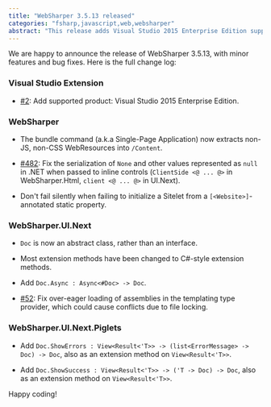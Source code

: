 ```yaml
---
title: "WebSharper 3.5.13 released"
categories: "fsharp,javascript,web,websharper"
abstract: "This release adds Visual Studio 2015 Enterprise Edition support, and several bug fixes and minor features."
---
```

We are happy to announce the release of WebSharper 3.5.13, with minor features and bug fixes. Here is the full change log:

### Visual Studio Extension

* [#2](https://github.com/intellifactory/websharper.visualstudio/issues/2): Add supported product: Visual Studio 2015 Enterprise Edition.

### WebSharper

* The bundle command (a.k.a Single-Page Application) now extracts non-JS, non-CSS WebResources into `/Content`.

* [#482](https://github.com/intellifactory/websharper/issues/482): Fix the serialization of `None` and other values represented as `null` in .NET when passed to inline controls (`ClientSide <@ ... @>` in WebSharper.Html, `client <@ ... @>` in UI.Next).

* Don't fail silently when failing to initialize a Sitelet from a `[<Website>]`-annotated static property.

### WebSharper.UI.Next

* `Doc` is now an abstract class, rather than an interface.

* Most extension methods have been changed to C#-style extension methods.

* Add `Doc.Async : Async<#Doc> -> Doc`.

* [#52](https://github.com/intellifactory/websharper.ui.next/issues/52): Fix over-eager loading of assemblies in the templating type provider, which could cause conflicts due to file locking.

### WebSharper.UI.Next.Piglets

* Add `Doc.ShowErrors : View<Result<'T>> -> (list<ErrorMessage> -> Doc) -> Doc`, also as an extension method on `View<Result<'T>>`.

* Add `Doc.ShowSuccess : View<Result<'T>> -> ('T -> Doc) -> Doc`, also as an extension method on `View<Result<'T>>`.

Happy coding!